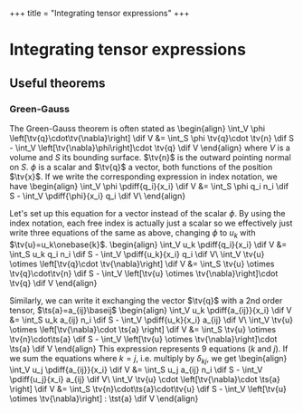 +++
title = "Integrating tensor expressions"
+++

# Integrating tensor expressions

## Useful theorems
### Green-Gauss
The Green-Gauss theorem is often stated as
\begin{align}
\int_V \phi \left[\tv{q}\cdot\tv{\nabla}\right] \dif V &= \int_S \phi \tv{q}\cdot \tv{n} \dif S - \int_V \left[\tv{\nabla}\phi\right]\cdot \tv{q} \dif V
\end{align}
where $V$ is a volume and $S$ its bounding surface. $\tv{n}$ is the outward pointing normal on $S$. $\phi$ is a scalar and $\tv{q}$ a vector, both functions of the position $\tv{x}$. 
If we write the corresponding expression in index notation, we have
\begin{align}
\int_V \phi \pdiff{q_i}{x_i} \dif V &= \int_S \phi q_i n_i \dif S - \int_V \pdiff{\phi}{x_i} q_i \dif V\\
\end{align}

Let's set up this equation for a vector instead of the scalar $\phi$. By using the index notation, each free index is actually just a scalar so we effectively just write three equations of the same as above, changing $\phi$ to $u_k$ with $\tv{u}=u_k\onebase{k}$.
\begin{align}
\int_V u_k \pdiff{q_i}{x_i} \dif V &= \int_S u_k q_i n_i \dif S - \int_V \pdiff{u_k}{x_i} q_i \dif V\\
\int_V \tv{u} \otimes \left[\tv{q}\cdot \tv{\nabla}\right] \dif V &= \int_S \tv{u} \otimes \tv{q}\cdot\tv{n} \dif S - \int_V \left[\tv{u} \otimes \tv{\nabla}\right]\cdot \tv{q} \dif V
\end{align}

Similarly, we can write it exchanging the vector $\tv{q}$ with a 2nd order tensor, $\ts{a}=a_{ij}\baseij$
\begin{align}
\int_V u_k \pdiff{a_{ij}}{x_i} \dif V &= \int_S u_k a_{ij} n_i \dif S - \int_V \pdiff{u_k}{x_i} a_{ij} \dif V\\
\int_V \tv{u} \otimes \left[\tv{\nabla}\cdot \ts{a} \right] \dif V &= \int_S \tv{u} \otimes \tv{n}\cdot\ts{a} \dif S - \int_V \left[\tv{u} \otimes \tv{\nabla}\right]\cdot \ts{a} \dif V
\end{align}
This expression represents 9 equations ($k$ and $j$). If we sum the equations where $k=j$, i.e. multiply by $\delta_{kj}$, we get
\begin{align}
\int_V u_j \pdiff{a_{ij}}{x_i} \dif V &= \int_S u_j a_{ij} n_i \dif S - \int_V \pdiff{u_j}{x_i} a_{ij} \dif V\\
\int_V \tv{u} \cdot \left[\tv{\nabla}\cdot \ts{a} \right] \dif V &= \int_S \tv{n}\cdot\ts{a}\cdot\tv{u} \dif S - \int_V \left[\tv{u} \otimes \tv{\nabla}\right] : \tst{a} \dif V
\end{align}